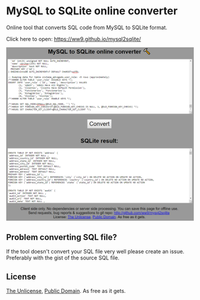 # MySQL to SQLite online converter

Online tool that converts SQL code from MySQL to SQLite format.

Click here to open: https://ww9.github.io/mysql2sqlite/

![Screenshot](/screenshot.png)

## Problem converting SQL file?

If the tool doesn't convert your SQL file very well please create an issue. Preferably with the gist of the source SQL file.

## License

[The Unlicense](http://unlicense.org/), [Public Domain](https://gist.github.com/ww9/4c4481fb7b55186960a34266078c88b1). As free as it gets.